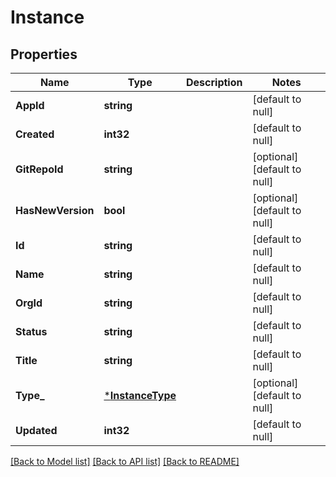 # Instance

## Properties
Name | Type | Description | Notes
------------ | ------------- | ------------- | -------------
**AppId** | **string** |  | [default to null]
**Created** | **int32** |  | [default to null]
**GitRepoId** | **string** |  | [optional] [default to null]
**HasNewVersion** | **bool** |  | [optional] [default to null]
**Id** | **string** |  | [default to null]
**Name** | **string** |  | [default to null]
**OrgId** | **string** |  | [default to null]
**Status** | **string** |  | [default to null]
**Title** | **string** |  | [default to null]
**Type_** | [***InstanceType**](InstanceType.md) |  | [optional] [default to null]
**Updated** | **int32** |  | [default to null]

[[Back to Model list]](../README.md#documentation-for-models) [[Back to API list]](../README.md#documentation-for-api-endpoints) [[Back to README]](../README.md)


